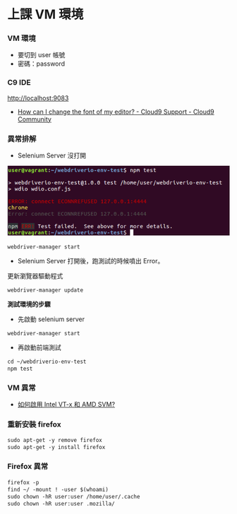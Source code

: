# 上課 VM 環境

### VM 環境

* 要切到 user 帳號
* 密碼：password

### C9 IDE

<http://localhost:9083>

* [How can I change the font of my editor? - Cloud9 Support - Cloud9 Community](https://community.c9.io/t/how-can-i-change-the-font-of-my-editor/1431)

### 異常排解

* Selenium Server 沒打開

![](assets/connect-error.png)

```
webdriver-manager start
```

* Selenium Server 打開後，跑測試的時候噴出 Error。

更新瀏覽器驅動程式

```
webdriver-manager update
```

**測試環境的步驟**

* 先啟動 selenium server

```
webdriver-manager start
```

* 再啟動前端測試

```
cd ~/webdriverio-env-test
npm test
```

### VM 異常

* [如何啟用 Intel VT-x 和 AMD SVM?](https://www.qnap.com/zh-hk/how-to/faq/article/%E5%A6%82%E4%BD%95%E5%95%9F%E7%94%A8-intel-vt-x-%E5%92%8C-amd-svm)

### 重新安裝 firefox

```
sudo apt-get -y remove firefox
sudo apt-get -y install firefox
```

### Firefox 異常

```
firefox -p
find ~/ -mount ! -user $(whoami)
sudo chown -hR user:user /home/user/.cache
sudo chown -hR user:user .mozilla/
```
